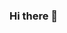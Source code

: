 ### Hi there 👋

<!--
<div align="center">
 
![](https://github-profile-summary-cards.vercel.app/api/cards/profile-details?username=haojue&theme=transparent)
  
![](https://github-profile-summary-cards.vercel.app/api/cards/repos-per-language?username=haojue&theme=transparent)
![](https://github-profile-summary-cards.vercel.app/api/cards/most-commit-language?username=haojue&theme=transparent)

![](https://github-profile-summary-cards.vercel.app/api/cards/stats?username=haojue&theme=transparent) 
![](https://github-profile-summary-cards.vercel.app/api/cards/productive-time?username=haojue&theme=transparent&utcOffset=2)

</div>

**haojue/haojue** is a ✨ _special_ ✨ repository because its `README.md` (this file) appears on your GitHub profile.

Here are some ideas to get you started:

- 🔭 I’m currently working on ...
- 🌱 I’m currently learning ...
- 👯 I’m looking to collaborate on ...
- 🤔 I’m looking for help with ...
- 💬 Ask me about ...
- 📫 How to reach me: ...
- 😄 Pronouns: ...
- ⚡ Fun fact: ...
-->

<!--
[![Anurag's github stats](https://github-readme-stats.vercel.app/api?username=haojue&show_icons=true&theme=tokyonight)](https://github.com/haojue/haojue)


[![Top Langs](https://github-readme-stats.vercel.app/api/top-langs/?username=haojue&theme=onedark)](https://github.com/anuraghazra/github-readme-stats)


![visitor counter](https://profile-counter.glitch.me/haojue/count.svg)
-->

